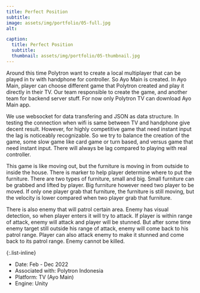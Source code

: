 ```yaml
---
title: Perfect Position
subtitle: 
image: assets/img/portfolio/05-full.jpg
alt: 

caption:
  title: Perfect Position
  subtitle: 
  thumbnail: assets/img/portfolio/05-thumbnail.jpg
---
```


Around this time Polytron want to create a local multiplayer that can be played in tv with handphone for controller. So Ayo Main is created. In Ayo Main, player can choose different game that Polytron created and play it directly in their TV. Our team responsible to create the game, and another team for backend server stuff. For now only Polytron TV can download Ayo Main app.

We use websocket for data transfering and JSON as data structure. In testing the connection when wifi is same between TV and handphone give decent result. However, for highly competitive game that need instant input the lag is noticeably recognizable. So we try to balance the creation of the game, some slow game like card game or turn based, and versus game that need instant input. There will always be lag compared to playing with real controller. 

This game is like moving out, but the furniture is moving in from outside to inside the house. There is marker to help player determine where to put the furniture. There are two types of furniture, small and big. Small furniture can be grabbed and lifted by player. Big furniture however need two player to be moved. If only one player grab that furniture, the furniture is still moving, but the velocity is lower compared when two player grab that furniture. 

There is also enemy that will patrol certain area. Enemy has visual detection, so when player enters it will try to attack. If player is within range of attack, enemy will attack and player will be stunned. But after some time enemy target still outside his range of attack, enemy will come back to his patrol range. Player can also attack enemy to make it stunned and come back to its patrol range. Enemy cannot be killed.


{:.list-inline}

- Date: Feb - Dec 2022
- Associated with: Polytron Indonesia
- Platform: TV (Ayo Main)
- Engine: Unity
